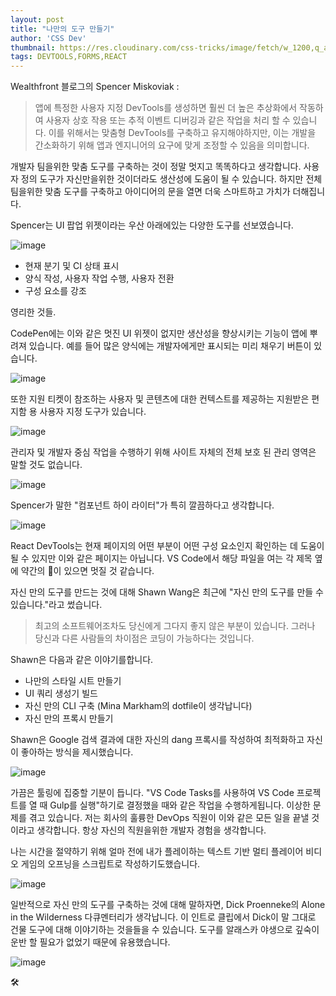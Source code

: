 ```yaml
---
layout: post
title: "나만의 도구 만들기"
author: 'CSS Dev'
thumbnail: https://res.cloudinary.com/css-tricks/image/fetch/w_1200,q_auto,f_auto/https://css-tricks.com/wp-content/uploads/2020/12/tools.png
tags: DEVTOOLS,FORMS,REACT
---
```



Wealthfront 블로그의 Spencer Miskoviak :

> 앱에 특정한 사용자 지정 DevTools를 생성하면 훨씬 더 높은 추상화에서 작동하여 사용자 상호 작용 또는 추적 이벤트 디버깅과 같은 작업을 처리 할 수 있습니다.
 이를 위해서는 맞춤형 DevTools를 구축하고 유지해야하지만, 이는 개발을 간소화하기 위해 앱과 엔지니어의 요구에 맞게 조정할 수 있음을 의미합니다.

개발자 팀을위한 맞춤 도구를 구축하는 것이 정말 멋지고 똑똑하다고 생각합니다.
 사용자 정의 도구가 자신만을위한 것이더라도 생산성에 도움이 될 수 있습니다.
 하지만 전체 팀을위한 맞춤 도구를 구축하고 아이디어의 문을 열면 더욱 스마트하고 가치가 더해집니다.

Spencer는 UI 팝업 위젯이라는 우산 아래에있는 다양한 도구를 선보였습니다.

![image](https://i1.wp.com/css-tricks.com/wp-content/uploads/2020/12/pasted-image-0.png?resize=444%2C523&ssl=1)

- 현재 분기 및 CI 상태 표시
- 양식 작성, 사용자 작업 수행, 사용자 전환
- 구성 요소를 강조

영리한 것들.

CodePen에는 이와 같은 멋진 UI 위젯이 없지만 생산성을 향상시키는 기능이 앱에 뿌려져 있습니다.
 예를 들어 많은 양식에는 개발자에게만 표시되는 미리 채우기 버튼이 있습니다.

![image](https://i0.wp.com/css-tricks.com/wp-content/uploads/2020/12/CleanShot-2020-12-31-at-07.34.34.gif?resize=800%2C531&ssl=1)

또한 지원 티켓이 참조하는 사용자 및 콘텐츠에 대한 컨텍스트를 제공하는 지원받은 편지함 용 사용자 지정 도구가 있습니다.

![image](https://i2.wp.com/css-tricks.com/wp-content/uploads/2020/12/CleanShot-2020-12-31-at-07.38.07@2x.png?resize=2206%2C1832&ssl=1)

관리자 및 개발자 중심 작업을 수행하기 위해 사이트 자체의 전체 보호 된 관리 영역은 말할 것도 없습니다.

![image](https://i2.wp.com/css-tricks.com/wp-content/uploads/2020/12/Screen-Shot-2020-12-31-at-7.43.37-AM.png?resize=1994%2C1504&ssl=1)

Spencer가 말한 "컴포넌트 하이 라이터"가 특히 깔끔하다고 생각합니다.

![image](https://i0.wp.com/css-tricks.com/wp-content/uploads/2020/12/side-by-side-1.png?resize=800%2C238&ssl=1)

React DevTools는 현재 페이지의 어떤 부분이 어떤 구성 요소인지 확인하는 데 도움이 될 수 있지만 이와 같은 페이지는 아닙니다.
 VS Code에서 해당 파일을 여는 각 제목 옆에 약간의 🔗이 있으면 멋질 것 같습니다.

자신 만의 도구를 만드는 것에 대해 Shawn Wang은 최근에 "자신 만의 도구를 만들 수 있습니다."라고 썼습니다.

> 최고의 소프트웨어조차도 당신에게 그다지 좋지 않은 부분이 있습니다.
 그러나 당신과 다른 사람들의 차이점은 코딩이 가능하다는 것입니다.

Shawn은 다음과 같은 이야기를합니다.

- 나만의 스타일 시트 만들기
- UI 쿼리 생성기 빌드
- 자신 만의 CLI 구축 (Mina Markham의 dotfile이 생각납니다)
- 자신 만의 프록시 만들기

Shawn은 Google 검색 결과에 대한 자신의 dang 프록시를 작성하여 최적화하고 자신이 좋아하는 방식을 제시했습니다.

![image](https://i1.wp.com/css-tricks.com/wp-content/uploads/2020/12/56r2dhdtgq8qw3qsi3jo.png?resize=567%2C579&ssl=1)

가끔은 툴링에 집중할 기분이 듭니다. "VS Code Tasks를 사용하여 VS Code 프로젝트를 열 때 Gulp를 실행"하기로 결정했을 때와 같은 작업을 수행하게됩니다.
 이상한 문제를 겪고 있습니다.
 저는 회사의 훌륭한 DevOps 직원이 이와 같은 모든 일을 끝낼 것이라고 생각합니다. 항상 자신의 직원을위한 개발자 경험을 생각합니다.

나는 시간을 절약하기 위해 얼마 전에 내가 플레이하는 텍스트 기반 멀티 플레이어 비디오 게임의 오프닝을 스크립트로 작성하기도했습니다.

![image](https://i1.wp.com/css-tricks.com/wp-content/uploads/2020/12/Screen-Shot-2020-12-31-at-7.56.06-AM.png?resize=669%2C330&ssl=1)

일반적으로 자신 만의 도구를 구축하는 것에 대해 말하자면, Dick Proenneke의 Alone in the Wilderness 다큐멘터리가 생각납니다.
 이 인트로 클립에서 Dick이 말 그대로 건물 도구에 대해 이야기하는 것을들을 수 있습니다. 도구를 알래스카 야생으로 깊숙이 운반 할 필요가 없었기 때문에 유용했습니다.

![image](https://i2.wp.com/css-tricks.com/wp-content/uploads/2020/12/Screen-Shot-2020-12-31-at-8.01.24-AM.png?resize=660%2C379&ssl=1)

🛠